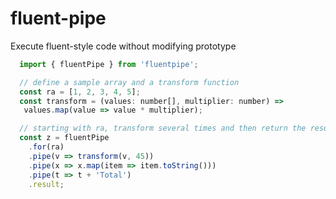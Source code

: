# fluent-pipe
Execute fluent-style code without modifying prototype

```javascript
  import { fluentPipe } from 'fluentpipe';

  // define a sample array and a transform function
  const ra = [1, 2, 3, 4, 5];
  const transform = (values: number[], multiplier: number) =>
   values.map(value => value * multiplier);

  // starting with ra, transform several times and then return the result
  const z = fluentPipe
    .for(ra)
    .pipe(v => transform(v, 45))
    .pipe(x => x.map(item => item.toString()))
    .pipe(t => t + 'Total')
    .result;

```
